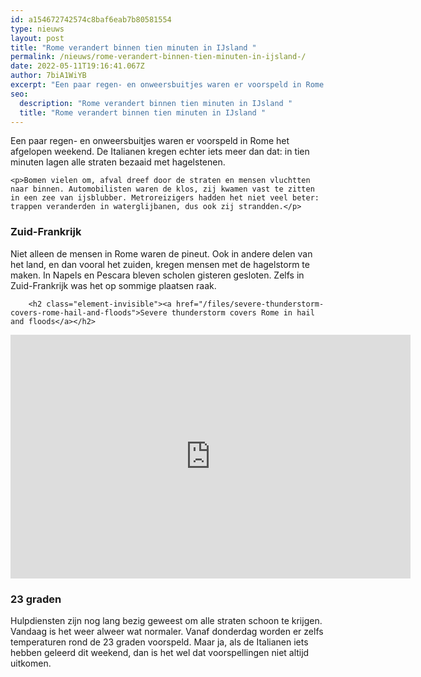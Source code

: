 ```yaml
---
id: a154672742574c8baf6eab7b80581554
type: nieuws
layout: post
title: "Rome verandert binnen tien minuten in IJsland "
permalink: /nieuws/rome-verandert-binnen-tien-minuten-in-ijsland-/
date: 2022-05-11T19:16:41.067Z
author: 7biA1WiYB
excerpt: "Een paar regen- en onweersbuitjes waren er voorspeld in Rome het afgelopen weekend. De Italianen kregen echter iets meer dan dat: in tien minuten lagen alle straten bezaaid met hagelstenen.  "
seo:
  description: "Rome verandert binnen tien minuten in IJsland "
  title: "Rome verandert binnen tien minuten in IJsland "
---
```

Een paar regen- en onweersbuitjes waren er voorspeld in Rome het afgelopen weekend. De Italianen kregen echter iets meer dan dat: in tien minuten lagen alle straten bezaaid met hagelstenen.  

    <p>Bomen vielen om, afval dreef door de straten en mensen vluchtten naar binnen. Automobilisten waren de klos, zij kwamen vast te zitten in een zee van ijsblubber. Metroreizigers hadden het niet veel beter: trappen veranderden in waterglijbanen, dus ook zij strandden.</p>
<h3>Zuid-Frankrijk</h3>
<p>Niet alleen de mensen in Rome waren de pineut. Ook in andere delen van het land, en dan vooral het zuiden, kregen mensen met de hagelstorm te maken. In Napels en Pescara bleven scholen gisteren gesloten. Zelfs in Zuid-Frankrijk was het op sommige plaatsen raak.</p>
<p><div class="media media-element-container media-default"><div id="file-535033" class="file file-video file-video-youtube">

        <h2 class="element-invisible"><a href="/files/severe-thunderstorm-covers-rome-hail-and-floods">Severe thunderstorm covers Rome in hail and floods</a></h2>
    
  
  <div class="content">
    <div class="media-youtube-video media-element file-default media-youtube-1">
  <iframe class="media-youtube-player" width="640" height="390" title="Severe thunderstorm covers Rome in hail and floods" src="https://www.youtube.com/embed/BBEhB_1fx4w?wmode=opaque&controls=" name="Severe thunderstorm covers Rome in hail and floods" frameborder="0" allowfullscreen="">Video van Severe thunderstorm covers Rome in hail and floods</iframe>
</div>
  </div>

  
</div>
</div>
<h3>23 graden</h3>
<p>Hulpdiensten zijn nog lang bezig geweest om alle straten schoon te krijgen. Vandaag is het weer alweer wat normaler. Vanaf donderdag worden er zelfs temperaturen rond de 23 graden voorspeld. Maar ja, als de Italianen iets hebben geleerd dit weekend, dan is het wel dat voorspellingen niet altijd uitkomen.</p>  
